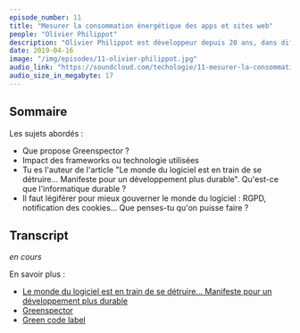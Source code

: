 ```yaml
---
episode_number: 11
title: "Mesurer la consommation énergétique des apps et sites web"
people: "Olivier Philippot"
description: "Olivier Philippot est développeur depuis 20 ans, dans différentes technologies, embarquées et mobile notamment. Lors de ses années universitaires, il a fait de la recherche sur les batteries et la gestion de l'énergie. Aujourd'hui il est cofondateur de Greenspector, une startup installée à Nantes. Nous allons parler de comment mesurer la consommation énergétique de nos sites web et applications."
date: 2019-04-16
image: "/img/episodes/11-olivier-philippot.jpg"
audio_link: "https://soundcloud.com/techologie/11-mesurer-la-consommation-energetique-des-apps-et-sites-web-avec-olivier-philippot"
audio_size_in_megabyte: 17
---
```


## Sommaire

Les sujets abordés :

* Que propose Greenspector ?
* Impact des frameworks ou technologie utilisées
* Tu es l'auteur de l'article "Le monde du logiciel est en train de se détruire... Manifeste pour un développement plus durable". Qu'est-ce que l'informatique durable ?
* Il faut légiférer pour mieux gouverner le monde du logiciel : RGPD, notification des cookies… Que penses-tu qu'on puisse faire ?

## Transcript

_en cours_

<div class="block">
En savoir plus :

* [Le monde du logiciel est en train de se détruire... Manifeste pour un développement plus durable](https://greenspector.com/fr/articles/2018-12-11-manifeste-developpement-plus-durable/)
* [Greenspector](https://greenspector.com/) 
* [Green code label](https://label.greencodelab.org/)

</div>

